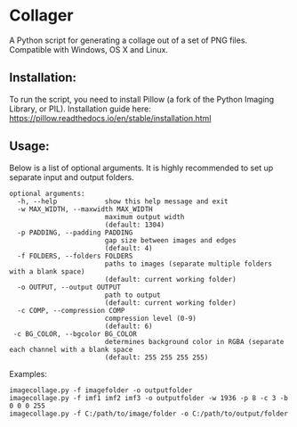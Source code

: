 Collager
=============

A Python script for generating a collage out of a set of PNG files. Compatible with Windows, OS X and Linux.

Installation:
------

To run the script, you need to install Pillow (a fork of the Python Imaging Library, or PIL). 
Installation guide here: https://pillow.readthedocs.io/en/stable/installation.html



Usage:
------

Below is a list of optional arguments. It is highly recommended to set up separate input and output folders.

```
optional arguments:
  -h, --help            show this help message and exit
  -w MAX_WIDTH, --maxwidth MAX_WIDTH
                        maximum output width 
						(default: 1304)
  -p PADDING, --padding PADDING
                        gap size between images and edges 
						(default: 4)
  -f FOLDERS, --folders FOLDERS
                        paths to images (separate multiple folders with a blank space)
						(default: current working folder)
  -o OUTPUT, --output OUTPUT
                        path to output
						(default: current working folder)
  -c COMP, --compression COMP
                        compression level (0-9) 
						(default: 6)
 -c BG_COLOR, --bgcolor BG_COLOR
                        determines background color in RGBA (separate each channel with a blank space 
						(default: 255 255 255 255)
```

Examples:
```
imagecollage.py -f imagefolder -o outputfolder
imagecollage.py -f imf1 imf2 imf3 -o outputfolder -w 1936 -p 8 -c 3 -b 0 0 0 255
imagecollage.py -f C:/path/to/image/folder -o C:/path/to/output/folder
```